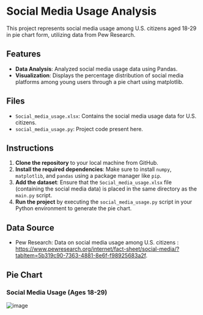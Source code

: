# Social Media Usage Analysis

This project represents social media usage among U.S. citizens aged 18-29 in pie chart form, utilizing data from Pew Research.

## Features
- **Data Analysis**: Analyzed social media usage data using Pandas.
- **Visualization**: Displays the percentage distribution of social media platforms among young users through a pie chart using matplotlib.

## Files
- `Social_media_usage.xlsx`: Contains the social media usage data for U.S. citizens.
- `social_media_usage.py`: Project code present here.

## Instructions
1. **Clone the repository** to your local machine from GitHub.
2. **Install the required dependencies**: Make sure to install `numpy`, `matplotlib`, and `pandas` using a package manager like `pip`.
3. **Add the dataset**: Ensure that the `Social_media_usage.xlsx` file (containing the social media data) is placed in the same directory as the `main.py` script.
4. **Run the project** by executing the `social_media_usage.py` script in your Python environment to generate the pie chart.

## Data Source
- Pew Research: Data on social media usage among U.S. citizens : https://www.pewresearch.org/internet/fact-sheet/social-media/?tabItem=5b319c90-7363-4881-8e6f-f98925683a2f.

## Pie Chart
### Social Media Usage (Ages 18-29)
![image](https://github.com/user-attachments/assets/d33c362d-b33e-4af6-9d05-729170c91265)

